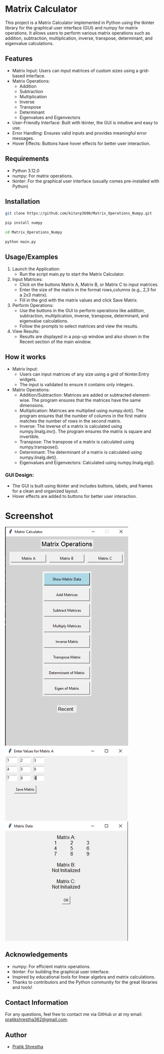 
# Matrix Calculator
This project is a Matrix Calculator implemented in Python using the tkinter library for the graphical user interface (GUI) and numpy for matrix operations. It allows users to perform various matrix operations such as addition, subtraction, multiplication, inverse, transpose, determinant, and eigenvalue calculations.

## Features
- Matrix Input: Users can input matrices of custom sizes using a grid-based interface.
- Matrix Operations:
  - Addition
  - Subtraction
  - Multiplication
  - Inverse
  - Transpose
  - Determinant
  - Eigenvalues and Eigenvectors
- User-Friendly Interface: Built with tkinter, the GUI is intuitive and easy to use.
- Error Handling: Ensures valid inputs and provides meaningful error messages.
- Hover Effects: Buttons have hover effects for better user interaction.

## Requirements
- Python 3.12.0
- numpy: For matrix operations.
- tkinter: For the graphical user interface (usually comes pre-installed with Python)

## Installation
```bash
git clone https://github.com/kitarp3690/Matrix_Operations_Numpy.git
```
```bash
pip install numpy
```
```bash
cd Matrix_Operations_Numpy
```
```bash
python main.py
```
    
## Usage/Examples
1. Launch the Application:  
   - Run the script main.py to start the Matrix Calculator.
2. Input Matrices:
   - Click on the buttons Matrix A, Matrix B, or Matrix C to input matrices.
   - Enter the size of the matrix in the format rows,columns (e.g., 2,3 for a 2x3 matrix).
   - Fill in the grid with the matrix values and click Save Matrix.
3. Perform Operations:
    - Use the buttons in the GUI to perform operations like addition, subtraction, multiplication, inverse, transpose, determinant, and eigenvalue calculations.
    - Follow the prompts to select matrices and view the results.
4. View Results:
    - Results are displayed in a pop-up window and also shown in the Recent section of the main window.

## How it works
- Matrix Input:  
    - Users can input matrices of any size using a grid of tkinter.Entry widgets.
    - The input is validated to ensure it contains only integers.
- Matrix Operations:  
    - Addition/Subtraction: Matrices are added or subtracted element-wise. The program ensures that the matrices have the same dimensions.
    - Multiplication: Matrices are multiplied using numpy.dot(). The program ensures that the number of columns in the first matrix matches the number of rows in the second matrix.
    - Inverse: The inverse of a matrix is calculated using numpy.linalg.inv(). The program ensures the matrix is square and invertible.
    - Transpose: The transpose of a matrix is calculated using numpy.transpose().  
    - Determinant: The determinant of a matrix is calculated using numpy.linalg.det().
    - Eigenvalues and Eigenvectors: Calculated using numpy.linalg.eig().
### GUI Design:
- The GUI is built using tkinter and includes buttons, labels, and frames for a clean and organized layout.
- Hover effects are added to buttons for better user interaction.

# Screenshot
![screenshot1](images/matrix_calculator1.png)
![screenshot2](images/matrix_calculator2.png)
![screenshot3](images/matrix_calculator3.png)

## Acknowledgements
- numpy: For efficient matrix operations.
- tkinter: For building the graphical user interface.
- Inspired by educational tools for linear algebra and matrix calculations.
- Thanks to contributors and the Python community for the great libraries and tools!

## Contact Information
For any questions, feel free to contact me via GitHub or at my email: pratikshrestha362@gmail.com.

## Author
- [Pratik Shrestha](https://www.github.com/kitarp3690)

